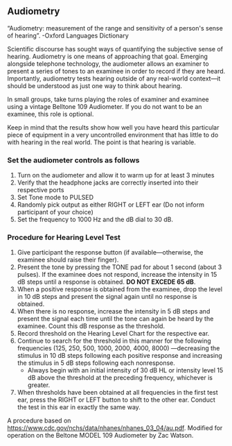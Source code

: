 ## Audiometry

“Audiometry: measurement of the range and sensitivity of a person's sense of hearing”.
-Oxford Languages Dictionary 

Scientific discourse has sought ways of quantifying the subjective sense of hearing. Audiometry is one means of approaching that goal. Emerging alongside telephone technology, the audiometer allows an examiner to present a series of tones to an examinee in order to record if they are heard. Importantly, audiometry tests hearing outside of any real-world context—it should be understood as just one way to think about hearing.

In small groups, take turns playing the roles of examiner and examinee using a vintage Belltone 109 Audiometer. If you do not want to be an examinee, this role is optional. 

Keep in mind that the results show how well you have heard this particular piece of equipment in a very uncontrolled environment that has little to do with hearing in the real world. The point is that hearing is variable.


### Set the audiometer controls as follows                   
1. Turn on the audiometer and allow it to warm up for at least 3 minutes
2. Verify that the headphone jacks are correctly inserted into their respective ports
3. Set Tone mode to PULSED
4. Randomly pick output as either RIGHT or LEFT ear (Do not inform participant of your choice)
5. Set the frequency to 1000 Hz and the dB dial to 30 dB.

### Procedure for Hearing Level Test
1. Give participant the response button (if available—otherwise, the examinee should raise their finger).
2. Present the tone by pressing the TONE pad for about 1 second (about 3 pulses). If the examinee does not respond, increase the intensity in 15 dB steps until a response is obtained. **DO NOT EXCEDE 65 dB**.
3. When a positive response is obtained from the examinee, drop the level in 10 dB steps and present the signal again until no response is obtained.
4. When there is no response, increase the intensity in 5 dB steps and present the signal each time until the tone can again be heard by the examinee. Count this dB response as the threshold.
5. Record threshold on the Hearing Level Chart for the respective ear.
6. Continue to search for the threshold in this manner for the following frequencies (125, 250, 500, 1000, 2000, 4000, 8000) —decreasing the stimulus in 10 dB steps following each positive response and increasing the stimulus in 5 dB steps following each nonresponse.
 	- Always begin with an initial intensity of 30 dB HL or intensity level 15 dB above the threshold at the preceding frequency, whichever is greater.                        
7. When thresholds have been obtained at all frequencies in the first test ear, press the RIGHT or LEFT button to shift to the other ear. Conduct the test in this ear in exactly the same way.  


A procedure based on https://www.cdc.gov/nchs/data/nhanes/nhanes_03_04/au.pdf. Modified for operation on the Beltone MODEL 109 Audiometer by Zac Watson.